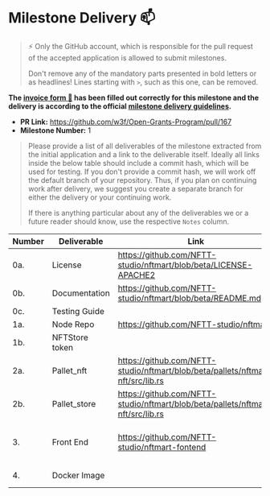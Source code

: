 # Milestone Delivery :mailbox:

> ⚡ Only the GitHub account, which is responsible for the pull request of the accepted application is allowed to submit milestones. 
> 
> Don't remove any of the mandatory parts presented in bold letters or as headlines! Lines starting with `>`, such as this one, can be removed.

**The [invoice form :pencil:](https://forms.gle/8Wx7nxtq8fKrsuEz8) has been filled out correctly for this milestone and the delivery is according to the official [milestone delivery guidelines](https://github.com/w3f/General-Grants-Program/blob/master/grants/milestone-deliverables-guidelines.md).**  

* **PR Link:** https://github.com/w3f/Open-Grants-Program/pull/167 
* **Milestone Number:** 1

> Please provide a list of all deliverables of the milestone extracted from the initial application and a link to the deliverable itself. Ideally all links inside the below table should include a commit hash, which will be used for testing. If you don't provide a commit hash, we will work off the default branch of your repository. Thus, if you plan on continuing work after delivery, we suggest you create a separate branch for either the delivery or your continuing work. 
> 
> If there is anything particular about any of the deliverables we or a future reader should know, use the respective `Notes` column.



| **Number** | **Deliverable**        | **Link** | ** Notes **                                            |
| ---------- | ----------------------- |--- | ------------------------------------------------------------ |
| 0a.        | License                | https://github.com/NFTT-studio/nftmart/blob/beta/LICENSE-APACHE2 | Apache License 2.0                                           |
| 0b.        | Documentation          | https://github.com/NFTT-studio/nftmart/blob/beta/README.md | Documents containing the description of whole architecture design for NFTStore. |
| 0c.        | Testing Guide          | | We will provide a full test suite and guide for  NFT .     |
| 1a.        | Node Repo              | https://github.com/NFTT-studio/nftmart | Complete the deployment of the basic public chain  |
| 1b.        | NFTStore token         | | $NFTT Complete the design of the economic model   | 
| 2a.        | Pallet_nft             | https://github.com/NFTT-studio/nftmart/blob/beta/pallets/nftmart-nft/src/lib.rs | Complete the development of pallet_nft and realize the ERC721 standard. [Related nft interfaces](#nft) that need to be delivered |
| 2b.        | Pallet_store           | https://github.com/NFTT-studio/nftmart/blob/beta/pallets/nftmart-nft/src/lib.rs | Complete the development of pallet_store . [Related store interfaces](#store) that need to be delivered |
| 3.         | Front End              | https://github.com/NFTT-studio/nftmart-fontend | Complete the development of the basic interactive page, the specific page can refer to: [https://www.figma.com/file/o3N4WbUFlBPX8gXpAl4iBN/NFT](https://www.figma.com/file/o3N4WbUFlBPX8gXpAl4iBN/NFT) |
| 4.         | Docker Image           | | The NFTStore Network docker image contains the POC version running anywhere to verify the idea of the NFTStore. |
